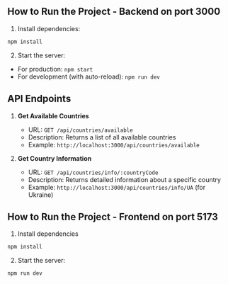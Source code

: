 ## How to Run the Project - Backend on port 3000
1. Install dependencies:
```bash
npm install
```

2. Start the server:
- For production: `npm start`
- For development (with auto-reload): `npm run dev`

## API Endpoints

1. **Get Available Countries**
   - URL: `GET /api/countries/available`
   - Description: Returns a list of all available countries
   - Example: `http://localhost:3000/api/countries/available`

2. **Get Country Information**
   - URL: `GET /api/countries/info/:countryCode`
   - Description: Returns detailed information about a specific country
   - Example: `http://localhost:3000/api/countries/info/UA` (for Ukraine)
## How to Run the Project - Frontend on port 5173
1. Install dependencies
```bash
npm install
```
2. Start the server:
 ```bash
npm run dev
```
